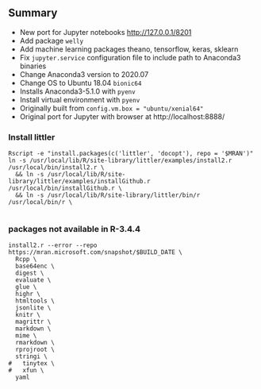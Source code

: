

## Summary
* New port for Jupyter notebooks http://127.0.0.1/8201
* Add package `welly`
* Add machine learning packages theano, tensorflow, keras, sklearn
* Fix `jupyter.service` configuration file to include path to Anaconda3 binaries
* Change Anaconda3 version to 2020.07
* Change OS to Ubuntu 18.04 `bionic64`
* Installs Anaconda3-5.1.0 with `pyenv`
* Install virtual environment with `pyenv`
* Originally built from `config.vm.box = "ubuntu/xenial64"`
* Original port for Jupyter with browser at http://localhost:8888/







### Install littler

```
Rscript -e "install.packages(c('littler', 'docopt'), repo = '$MRAN')"
ln -s /usr/local/lib/R/site-library/littler/examples/install2.r /usr/local/bin/install2.r \
  && ln -s /usr/local/lib/R/site-library/littler/examples/installGithub.r /usr/local/bin/installGithub.r \
  && ln -s /usr/local/lib/R/site-library/littler/bin/r /usr/local/bin/r \
  
```



### packages not available in R-3.4.4

```
install2.r --error --repo https://mran.microsoft.com/snapshot/$BUILD_DATE \
  Rcpp \
  base64enc \
  digest \
  evaluate \
  glue \
  highr \
  htmltools \
  jsonlite \
  knitr \
  magrittr \
  markdown \
  mime \
  rmarkdown \
  rprojroot \
  stringi \
#   tinytex \
#   xfun \
  yaml
```


